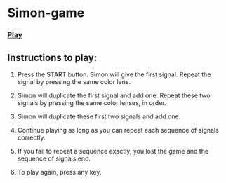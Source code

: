 # Simon-game
### [Play]( https://sakssingh.github.io/Simon-game/)
## Instructions to play:
1. Press the START button. Simon will give the first signal. Repeat the signal by pressing the same color lens.

2. Simon will duplicate the first signal and add one. Repeat these two signals by pressing the same color lenses, in order.

3. Simon will duplicate these first two signals and add one.

4. Continue playing as long as you can repeat each sequence of signals correctly.

5. If you fail to repeat a sequence exactly, you lost the game and the sequence of signals end.

6. To play again, press any key.
